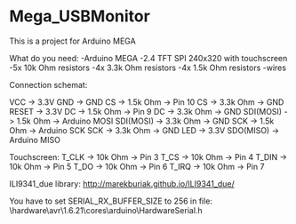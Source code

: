 # Mega_USBMonitor
This is a project for Arduino MEGA

What do you need:
-Arduino MEGA
-2.4 TFT SPI 240x320 with touchscreen
-5x 10k Ohm resistors
-4x 3.3k Ohm resistors
-4x 1.5k Ohm resistors
-wires


Connection schemat:

VCC -> 3.3V
GND -> GND
CS -> 1.5k Ohm -> Pin 10
CS -> 3.3k Ohm -> GND
RESET -> 3.3V
DC -> 1.5k Ohm -> Pin 9
DC -> 3.3k Ohm -> GND
SDI(MOSI) -> 1.5k Ohm -> Arduino MOSI
SDI(MOSI) -> 3.3k Ohm -> GND
SCK -> 1.5k Ohm -> Arduino SCK
SCK -> 3.3k Ohm -> GND
LED -> 3.3V
SDO(MISO) -> Arduino MISO

Touchscreen:
T_CLK -> 10k Ohm -> Pin 3
T_CS -> 10k Ohm -> Pin 4
T_DIN -> 10k Ohm -> Pin 5
T_DO -> 10k Ohm -> Pin 6
T_IRQ -> 10k Ohm -> Pin 7


ILI9341_due library: http://marekburiak.github.io/ILI9341_due/

You have to set SERIAL_RX_BUFFER_SIZE to 256 in file: \hardware\avr\1.6.21\cores\arduino\HardwareSerial.h
